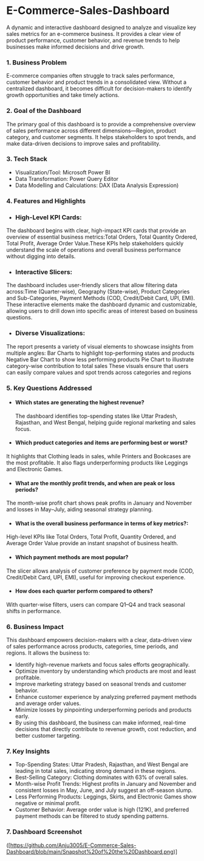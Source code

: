 # E-Commerce-Sales-Dashboard

A dynamic and interactive dashboard designed to analyze and visualize key sales metrics for an e-commerce business. It provides a clear view of product performance, customer behavior, and revenue trends to help businesses make informed decisions and drive growth.

### 1. Business Problem
E-commerce companies often struggle to track sales performance, customer behavior and product trends in a consolidated view. Without a centralized dashboard, it becomes difficult for decision-makers to identify growth opportunities and take timely actions.

### 2. Goal of the Dashboard
The primary goal of this dashboard is to provide a comprehensive overview of sales performance across different dimensions—Region, product category, and customer segments. It helps stakeholders to spot trends, and make data-driven decisions to improve sales and profitability.

### 3. Tech Stack
* Visualization/Tool: Microsoft Power BI
* Data Transformation: Power Query Editor
* Data Modelling and Calculations: DAX (Data Analysis Expression)

### 4. Features and Highlights 
* ### High-Level KPI Cards:
The dashboard begins with clear, high-impact KPI cards that provide an overview of essential business metrics:Total Orders, Total Quantity Ordered, Total Profit, Average Order Value.These KPIs help stakeholders quickly understand the scale of operations and overall business performance without digging into details.
* ### Interactive Slicers:
The dashboard includes user-friendly slicers that allow filtering data across:Time (Quarter-wise), Geography (State-wise), Product Categories and Sub-Categories, Payment Methods (COD, Credit/Debit Card, UPI, EMI). These interactive elements make the dashboard dynamic and customizable, allowing users to drill down into specific areas of interest based on business questions.
* ### Diverse Visualizations:
The report presents a variety of visual elements to showcase insights from multiple angles:
Bar Charts to highlight top-performing states and products
Negative Bar Chart to show less performing products
Pie Chart to illustrate category-wise contribution to total sales
These visuals ensure that users can easily compare values and spot trends across categories and regions

### 5. Key Questions Addressed
* #### Which states are generating the highest revenue?
   The dashboard identifies top-spending states like Uttar Pradesh, Rajasthan, and West Bengal, helping guide regional marketing and sales focus.
* #### Which product categories and items are performing best or worst?
 It highlights that Clothing leads in sales, while Printers and Bookcases are the most profitable. It also flags underperforming products like Leggings and Electronic Games.
* #### What are the monthly profit trends, and when are peak or loss periods?
The month-wise profit chart shows peak profits in January and November and losses in May–July, aiding seasonal strategy planning.
* #### What is the overall business performance in terms of key metrics?:
High-level KPIs like Total Orders, Total Profit, Quantity Ordered, and Average Order Value provide an instant snapshot of business health.
* #### Which payment methods are most popular?
The slicer allows analysis of customer preference by payment mode (COD, Credit/Debit Card, UPI, EMI), useful for improving checkout experience.
* #### How does each quarter perform compared to others?
With quarter-wise filters, users can compare Q1–Q4 and track seasonal shifts in performance.

### 6. Business Impact
This dashboard empowers decision-makers with a clear, data-driven view of sales performance across products, categories, time periods, and regions. It allows the business to:
* Identify high-revenue markets and focus sales efforts geographically.
* Optimize inventory by understanding which products are most and least profitable.
* Improve marketing strategy based on seasonal trends and customer behavior.
* Enhance customer experience by analyzing preferred payment methods and average order values.
* Minimize losses by pinpointing underperforming periods and products early.
* By using this dashboard, the business can make informed, real-time decisions that directly contribute to revenue growth, cost reduction, and better customer targeting.

### 7. Key Insights
* Top-Spending States: Uttar Pradesh, Rajasthan, and West Bengal are leading in total sales, indicating strong demand in these regions.
* Best-Selling Category: Clothing dominates with 63% of overall sales.
* Month-wise Profit Trends: Highest profits in January and November and consistent losses in May, June, and July suggest an off-season slump.
* Less Performing Products: Leggings, Skirts, and Electronic Games show negative or minimal profit.
* Customer Behavior: Average order value is high (121K), and preferred payment methods can be filtered to study spending patterns.

### 7. Dashboard Screenshot
([https://github.com/Anju3005/E-Commerce-Sales-Dashboard/blob/main/Snapshot%20of%20the%20Dashboard.png)]
